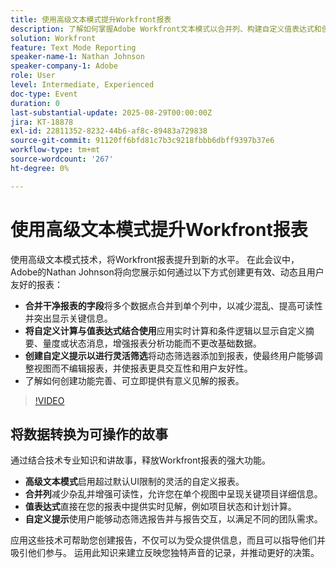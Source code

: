 ```yaml
---
title: 使用高级文本模式提升Workfront报表
description: 了解如何掌握Adobe Workfront文本模式以合并列、构建自定义值表达式和创建动态提示以实现更智能的报表。
solution: Workfront
feature: Text Mode Reporting
speaker-name-1: Nathan Johnson
speaker-company-1: Adobe
role: User
level: Intermediate, Experienced
doc-type: Event
duration: 0
last-substantial-update: 2025-08-29T00:00:00Z
jira: KT-18878
exl-id: 22811352-8232-44b6-af8c-89483a729838
source-git-commit: 91120ff6bfd81c7b3c9218fbbb6dbff9397b37e6
workflow-type: tm+mt
source-wordcount: '267'
ht-degree: 0%

---
```


# 使用高级文本模式提升Workfront报表

使用高级文本模式技术，将Workfront报表提升到新的水平。 在此会议中，Adobe的Nathan Johnson将向您展示如何通过以下方式创建更有效、动态且用户友好的报表：

* **合并干净报表的字段**&#x200B;将多个数据点合并到单个列中，以减少混乱、提高可读性并突出显示关键信息。
* **将自定义计算与值表达式结合使用**&#x200B;应用实时计算和条件逻辑以显示自定义摘要、量度或状态消息，增强报表分析功能而不更改基础数据。
* **创建自定义提示以进行灵活筛选**&#x200B;将动态筛选器添加到报表，使最终用户能够调整视图而不编辑报表，并使报表更具交互性和用户友好性。
* 了解如何创建功能完善、可立即提供有意义见解的报表。

>[!VIDEO](https://video.tv.adobe.com/v/3471498/?learn=on&enablevpops)

## 将数据转换为可操作的故事

通过结合技术专业知识和讲故事，释放Workfront报表的强大功能。

* **高级文本模式**启用超过默认UI限制的灵活的自定义报表。
* **合并列**&#x200B;减少杂乱并增强可读性，允许您在单个视图中呈现关键项目详细信息。
* **值表达式**&#x200B;直接在您的报表中提供实时见解，例如项目状态和计划计算。
* **自定义提示**&#x200B;使用户能够动态筛选报告并与报告交互，以满足不同的团队需求。

应用这些技术可帮助您创建报告，不仅可以为受众提供信息，而且可以指导他们并吸引他们参与。 运用此知识来建立反映您独特声音的记录，并推动更好的决策。
